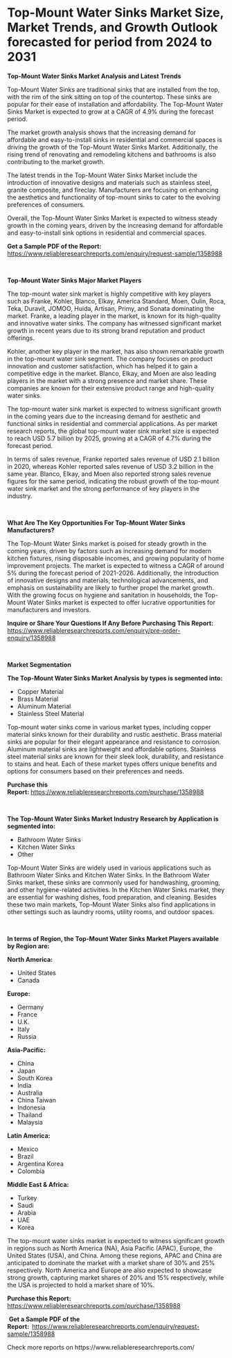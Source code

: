<p><h1>Top-Mount Water Sinks Market Size, Market Trends, and Growth Outlook forecasted for period from 2024 to 2031</h1></p><p><strong>Top-Mount Water Sinks Market Analysis and Latest Trends</strong></p>
<p><p>Top-Mount Water Sinks are traditional sinks that are installed from the top, with the rim of the sink sitting on top of the countertop. These sinks are popular for their ease of installation and affordability. The Top-Mount Water Sinks Market is expected to grow at a CAGR of 4.9% during the forecast period.</p><p>The market growth analysis shows that the increasing demand for affordable and easy-to-install sinks in residential and commercial spaces is driving the growth of the Top-Mount Water Sinks Market. Additionally, the rising trend of renovating and remodeling kitchens and bathrooms is also contributing to the market growth. </p><p>The latest trends in the Top-Mount Water Sinks Market include the introduction of innovative designs and materials such as stainless steel, granite composite, and fireclay. Manufacturers are focusing on enhancing the aesthetics and functionality of top-mount sinks to cater to the evolving preferences of consumers.</p><p>Overall, the Top-Mount Water Sinks Market is expected to witness steady growth in the coming years, driven by the increasing demand for affordable and easy-to-install sink options in residential and commercial spaces.</p></p>
<p><strong>Get a Sample PDF of the Report:&nbsp;</strong> <a href="https://www.reliableresearchreports.com/enquiry/request-sample/1358988">https://www.reliableresearchreports.com/enquiry/request-sample/1358988</a></p>
<p>&nbsp;</p>
<p><strong>Top-Mount Water Sinks Major Market Players</strong></p>
<p><p>The top-mount water sink market is highly competitive with key players such as Franke, Kohler, Blanco, Elkay, America Standard, Moen, Oulin, Roca, Teka, Duravit, JOMOO, Huida, Artisan, Primy, and Sonata dominating the market. Franke, a leading player in the market, is known for its high-quality and innovative water sinks. The company has witnessed significant market growth in recent years due to its strong brand reputation and product offerings.</p><p>Kohler, another key player in the market, has also shown remarkable growth in the top-mount water sink segment. The company focuses on product innovation and customer satisfaction, which has helped it to gain a competitive edge in the market. Blanco, Elkay, and Moen are also leading players in the market with a strong presence and market share. These companies are known for their extensive product range and high-quality water sinks.</p><p>The top-mount water sink market is expected to witness significant growth in the coming years due to the increasing demand for aesthetic and functional sinks in residential and commercial applications. As per market research reports, the global top-mount water sink market size is expected to reach USD 5.7 billion by 2025, growing at a CAGR of 4.7% during the forecast period.</p><p>In terms of sales revenue, Franke reported sales revenue of USD 2.1 billion in 2020, whereas Kohler reported sales revenue of USD 3.2 billion in the same year. Blanco, Elkay, and Moen also reported strong sales revenue figures for the same period, indicating the robust growth of the top-mount water sink market and the strong performance of key players in the industry.</p></p>
<p>&nbsp;</p>
<p><strong>What Are The Key Opportunities For Top-Mount Water Sinks Manufacturers?</strong></p>
<p><p>The Top-Mount Water Sinks market is poised for steady growth in the coming years, driven by factors such as increasing demand for modern kitchen fixtures, rising disposable incomes, and growing popularity of home improvement projects. The market is expected to witness a CAGR of around 5% during the forecast period of 2021-2026. Additionally, the introduction of innovative designs and materials, technological advancements, and emphasis on sustainability are likely to further propel the market growth. With the growing focus on hygiene and sanitation in households, the Top-Mount Water Sinks market is expected to offer lucrative opportunities for manufacturers and investors.</p></p>
<p><strong>Inquire or Share Your Questions If Any Before Purchasing This Report:</strong> <a href="https://www.reliableresearchreports.com/enquiry/pre-order-enquiry/1358988">https://www.reliableresearchreports.com/enquiry/pre-order-enquiry/1358988</a></p>
<p>&nbsp;</p>
<p><strong>Market Segmentation</strong></p>
<p><strong>The Top-Mount Water Sinks Market Analysis by types is segmented into:</strong></p>
<p><ul><li>Copper Material</li><li>Brass Material</li><li>Aluminum Material</li><li>Stainless Steel Material</li></ul></p>
<p><p>Top-mount water sinks come in various market types, including copper material sinks known for their durability and rustic aesthetic. Brass material sinks are popular for their elegant appearance and resistance to corrosion. Aluminum material sinks are lightweight and affordable options. Stainless steel material sinks are known for their sleek look, durability, and resistance to stains and heat. Each of these market types offers unique benefits and options for consumers based on their preferences and needs.</p></p>
<p><strong>Purchase this Report:&nbsp;</strong><a href="https://www.reliableresearchreports.com/purchase/1358988">https://www.reliableresearchreports.com/purchase/1358988</a></p>
<p>&nbsp;</p>
<p><strong>The Top-Mount Water Sinks Market Industry Research by Application is segmented into:</strong></p>
<p><ul><li>Bathroom Water Sinks</li><li>Kitchen Water Sinks</li><li>Other</li></ul></p>
<p><p>Top-Mount Water Sinks are widely used in various applications such as Bathroom Water Sinks and Kitchen Water Sinks. In the Bathroom Water Sinks market, these sinks are commonly used for handwashing, grooming, and other hygiene-related activities. In the Kitchen Water Sinks market, they are essential for washing dishes, food preparation, and cleaning. Besides these two main markets, Top-Mount Water Sinks also find applications in other settings such as laundry rooms, utility rooms, and outdoor spaces.</p></p>
<p>&nbsp;</p>
<p><strong>In terms of Region, the Top-Mount Water Sinks Market Players available by Region are:</strong></p>
<p>
    <p> <strong> North America: </strong>
        <ul>
            <li>United States</li>
            <li>Canada</li>
        </ul>
        </p> 
    <p> <strong> Europe: </strong>
        <ul>
            <li>Germany</li>
            <li>France</li>
            <li>U.K.</li>
            <li>Italy</li>
            <li>Russia</li>
        </ul>
        </p> 
    <p> <strong> Asia-Pacific: </strong>
        <ul>
            <li>China</li>
            <li>Japan</li>
            <li>South Korea</li>
            <li>India</li>
            <li>Australia</li>
            <li>China Taiwan</li>
            <li>Indonesia</li>
            <li>Thailand</li>
            <li>Malaysia</li>
        </ul>
        </p> 
    <p> <strong> Latin America: </strong>
        <ul>
            <li>Mexico</li>
            <li>Brazil</li>
            <li>Argentina Korea</li>
            <li>Colombia</li>
        </ul>
        </p> 
    <p> <strong> Middle East & Africa: </strong>
        <ul>
            <li>Turkey</li>
            <li>Saudi</li>
            <li>Arabia</li>
            <li>UAE</li>
            <li>Korea</li>
        </ul>
    </p>
    </p>
<p><p>The top-mount water sinks market is expected to witness significant growth in regions such as North America (NA), Asia Pacific (APAC), Europe, the United States (USA), and China. Among these regions, APAC and China are anticipated to dominate the market with a market share of 30% and 25% respectively. North America and Europe are also expected to showcase strong growth, capturing market shares of 20% and 15% respectively, while the USA is projected to hold a market share of 10%.</p></p>
<p><strong>Purchase this Report: </strong><a href="https://www.reliableresearchreports.com/purchase/1358988">https://www.reliableresearchreports.com/purchase/1358988</a></p>
<p>&nbsp;<strong>Get a Sample PDF of the Report:&nbsp;&nbsp;</strong><a href="https://www.reliableresearchreports.com/enquiry/request-sample/1358988">https://www.reliableresearchreports.com/enquiry/request-sample/1358988</a></p>
<p><strong></strong></p>
<p>Check more reports on https://www.reliableresearchreports.com/</p>